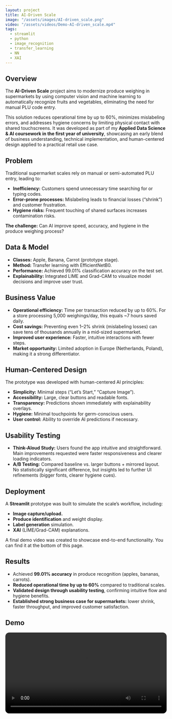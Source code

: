 ```yaml
---
layout: project
title: AI-Driven Scale
image: "/assets/images/AI-driven_scale.png"
video: "/assets/videos/Demo-AI-driven_scale.mp4"
tags:
  - streamlit
  - python
  - image_recognition
  - transfer_learning
  - NN
  - XAI
---
```


## Overview

The **AI-Driven Scale** project aims to modernize produce weighing in supermarkets by using computer vision and machine learning to automatically recognize fruits and vegetables, eliminating the need for manual PLU code entry.

This solution reduces operational time by up to 60%, minimizes mislabeling errors, and addresses hygiene concerns by limiting physical contact with shared touchscreens. It was developed as part of my **Applied Data Science & AI coursework in the first year of university**, showcasing an early blend of business understanding, technical implementation, and human-centered design applied to a practical retail use case.

## Problem

Traditional supermarket scales rely on manual or semi-automated PLU entry, leading to:
- **Inefficiency:** Customers spend unnecessary time searching for or typing codes.
- **Error-prone processes:** Mislabeling leads to financial losses (“shrink”) and customer frustration.
- **Hygiene risks:** Frequent touching of shared surfaces increases contamination risks.

**The challenge:**
Can AI improve speed, accuracy, and hygiene in the produce weighing process?

## Data & Model

- **Classes:** Apple, Banana, Carrot (prototype stage).
- **Method:** Transfer learning with EfficientNetB0.
- **Performance:** Achieved 99.01% classification accuracy on the test set.
- **Explainability:** Integrated LIME and Grad-CAM to visualize model decisions and improve user trust.

## Business Value

- **Operational efficiency:** Time per transaction reduced by up to 60%. For a store processing 5,000 weighings/day, this equals ~7 hours saved daily.
- **Cost savings:** Preventing even 1–2% shrink (mislabeling losses) can save tens of thousands annually in a mid-sized supermarket.
- **Improved user experience:** Faster, intuitive interactions with fewer steps.
- **Market opportunity:** Limited adoption in Europe (Netherlands, Poland), making it a strong differentiator.

## Human-Centered Design

The prototype was developed with human-centered AI principles:
- **Simplicity:** Minimal steps (“Let’s Start,” “Capture Image”).
- **Accessibility:** Large, clear buttons and readable fonts.
- **Transparency:** Predictions shown immediately with explainability overlays.
- **Hygiene:** Minimal touchpoints for germ-conscious users.
- **User control:** Ability to override AI predictions if necessary.

## Usability Testing

- **Think-Aloud Study:** Users found the app intuitive and straightforward. Main improvements requested were faster responsiveness and clearer loading indicators.
- **A/B Testing:** Compared baseline vs. larger buttons + mirrored layout. No statistically significant difference, but insights led to further UI refinements (bigger fonts, clearer hygiene cues).

## Deployment

A **Streamlit** prototype was built to simulate the scale’s workflow, including:
- **Image capture/upload.**
- **Produce identification** and weight display.
- **Label generation** simulation.
- **XAI** (LIME/Grad-CAM) explanations.

A final demo video was created to showcase end-to-end functionality. You can find it at the bottom of this page.

## Results

- Achieved **99.01% accuracy** in produce recognition (apples, bananas, carrots).
- **Reduced operational time by up to 60%** compared to traditional scales.
- **Validated design through usability testing**, confirming intuitive flow and hygiene benefits.
- **Established strong business case for supermarkets:** lower shrink, faster throughput, and improved customer satisfaction.

## Demo

<video
  controls
  preload="metadata"
  style="width:100%;border-radius:12px;">
  <source src="{{ site.baseurl }}/assets/videos/Demo-AI-driven_scale.mp4" type="video/mp4">
  <source src="{{ site.baseurl }}/assets/videos/Demo-AI-driven_scale.webm" type="video/webm">
  Sorry, your browser doesn’t support embedded videos.
</video>